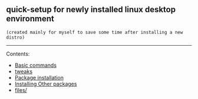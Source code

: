 ## quick-setup for newly installed linux desktop environment
 `(created mainly for myself to save some time after installing a new distro)`

---------------------------------------------------------------
Contents:
* [Basic commands](index/basic-commands.md)
* [tweaks](index/tweaks.md)
* [Package installation](index/package-installation.md)
* [Installing Other packages](index/other-packages.md)
* [files/](files/)

